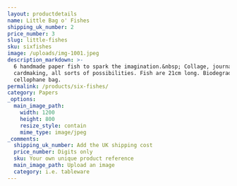 ```yaml
---
layout: productdetails
name: Little Bag o' Fishes
shipping_uk_number: 2
price_number: 3
slug: little-fishes
sku: sixfishes
image: /uploads/img-1001.jpeg
description_markdown: >-
  6 handmade paper fish to spark the imagination.&nbsp; Collage, journalling,
  cardmaking, all sorts of possibilities. Fish are 21cm long. Biodegradable
  cellophane bag.
permalink: /products/six-fishes/
category: Papers
_options:
  main_image_path:
    width: 1200
    height: 800
    resize_style: contain
    mime_type: image/jpeg
_comments:
  shipping_uk_number: Add the UK shipping cost
  price_number: Digits only
  sku: Your own unique product reference
  main_image_path: Upload an image
  category: i.e. tableware
---
```


